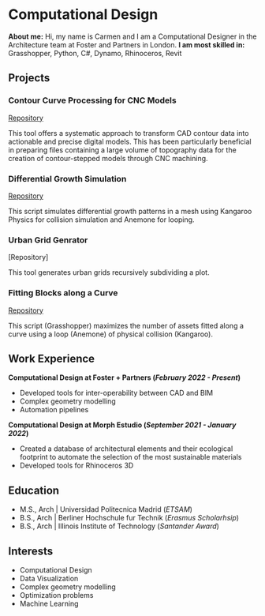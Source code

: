 # Computational Design
**About me:**
  Hi, my name is Carmen and I am a Computational Designer in the Architecture team at Foster and Partners in London.
**I am most skilled in:**
Grasshopper, Python, C#, Dynamo, Rhinoceros, Revit

## Projects
### Contour Curve Processing for CNC Models
[Repository](https://github.com/crubiogarcia/ContourCurveTopographyProcessing)

This tool offers a systematic approach to transform CAD contour data into actionable and precise digital models. This has been particularly beneficial in preparing files containing a large volume of topography data for the creation of contour-stepped models through CNC machining. 

### Differential Growth Simulation
[Repository](https://github.com/crubiogarcia/Differential-Growth)

This script simulates differential growth patterns in a mesh using Kangaroo Physics for collision simulation and Anemone for looping.

### Urban Grid Genrator
[Repository]

This tool generates urban grids recursively subdividing a plot.

### Fitting Blocks along a Curve
[Repository](https://github.com/crubiogarcia/PlotFit)

This script (Grasshopper) maximizes the number of assets fitted along a curve using a loop (Anemone) of physical collision (Kangaroo).


## Work Experience
**Computational Design at Foster + Partners (_February 2022 - Present_)**
- Developed tools for inter-operability between CAD and BIM
- Complex geometry modelling
- Automation pipelines

**Computational Design at Morph Estudio (_September 2021 - January 2022_)**
- Created a database of architectural elements and their ecological footprint to automate the selection of the most sustainable materials
- Developed tools for Rhinoceros 3D

## Education						       		  								       		
- M.S., Arch	| Universidad Politecnica Madrid  (_ETSAM_) 	        		
- B.S., Arch | Berliner Hochschule fur Technik  (_Erasmus Scholarhsip_)
- B.S., Arch | Illinois Institute of Technology (_Santander Award_)

## Interests
- Computational Design
- Data Visualization
- Complex geometry modelling
- Optimization problems
- Machine Learning
